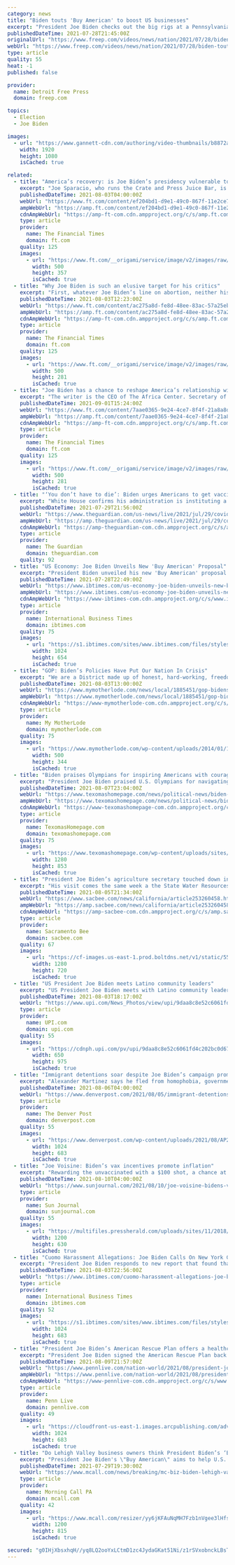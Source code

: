 ```yaml
---
category: news
title: "Biden touts 'Buy American' to boost US businesses"
excerpt: "President Joe Biden checks out the big rigs at a Pennsylvania truck factory and promises workers that his policies would reshape the U.S. economy for the working class. (July 28)"
publishedDateTime: 2021-07-28T21:45:00Z
originalUrl: "https://www.freep.com/videos/news/nation/2021/07/28/biden-touts-buy-american-boost-us-businesses/5408639001/"
webUrl: "https://www.freep.com/videos/news/nation/2021/07/28/biden-touts-buy-american-boost-us-businesses/5408639001/"
type: article
quality: 55
heat: -1
published: false

provider:
  name: Detroit Free Press
  domain: freep.com

topics:
  - Election
  - Joe Biden

images:
  - url: "https://www.gannett-cdn.com/authoring/video-thumbnails/b8872a3d-8c49-4786-9a9e-6a13b0d00e90_poster.jpg?quality=10"
    width: 1920
    height: 1080
    isCached: true

related:
  - title: "America’s recovery: is Joe Biden’s presidency vulnerable to inflation?"
    excerpt: "Joe Sparacio, who runs the Crate and Press Juice Bar, is worried about the possible hit to come. “The cost of all our produce went up,” he says, “strawberries, blackberries, almond milk. Chicken went up threefold."
    publishedDateTime: 2021-08-03T04:00:00Z
    webUrl: "https://www.ft.com/content/ef204bd1-d9e1-49c0-867f-11e2ce70d1fa"
    ampWebUrl: "https://amp.ft.com/content/ef204bd1-d9e1-49c0-867f-11e2ce70d1fa"
    cdnAmpWebUrl: "https://amp-ft-com.cdn.ampproject.org/c/s/amp.ft.com/content/ef204bd1-d9e1-49c0-867f-11e2ce70d1fa"
    type: article
    provider:
      name: The Financial Times
      domain: ft.com
    quality: 125
    images:
      - url: "https://www.ft.com/__origami/service/image/v2/images/raw/https%3A%2F%2Fd6c748xw2pzm8.cloudfront.net%2Fprod%2F212df0d0-e94b-11eb-8b52-d9a1d750df18-standard.png?source=google-amp&fit=scale-down&width=500"
        width: 500
        height: 357
        isCached: true
  - title: "Why Joe Biden is such an elusive target for his critics"
    excerpt: "First, whatever Joe Biden’s line on abortion, neither his pastor nor the Holy See support his exclusion. Second, and here the clergy will have to forgive a dip into earthly politics, they only served to highlight the president’s stalwart churchgoing."
    publishedDateTime: 2021-08-03T12:23:00Z
    webUrl: "https://www.ft.com/content/ac275a8d-fe8d-48ee-83ac-57a25eb331c3"
    ampWebUrl: "https://amp.ft.com/content/ac275a8d-fe8d-48ee-83ac-57a25eb331c3"
    cdnAmpWebUrl: "https://amp-ft-com.cdn.ampproject.org/c/s/amp.ft.com/content/ac275a8d-fe8d-48ee-83ac-57a25eb331c3"
    type: article
    provider:
      name: The Financial Times
      domain: ft.com
    quality: 125
    images:
      - url: "https://www.ft.com/__origami/service/image/v2/images/raw/https%3A%2F%2Fd1e00ek4ebabms.cloudfront.net%2Fproduction%2Fb70378cc-f219-44fb-a451-8db757e7160f.jpg?source=google-amp&fit=scale-down&width=500"
        width: 500
        height: 281
        isCached: true
  - title: "Joe Biden has a chance to reshape America’s relationship with Africa"
    excerpt: "The writer is the CEO of The Africa Center. Secretary of state Antony Blinken’s current blitz through Kenya, Nigeria and Senegal is a welcome start to President Joe Biden’s re"
    publishedDateTime: 2021-09-01T15:24:00Z
    webUrl: "https://www.ft.com/content/7aae0365-9e24-4ce7-8f4f-21a8a8deeb39"
    ampWebUrl: "https://amp.ft.com/content/7aae0365-9e24-4ce7-8f4f-21a8a8deeb39"
    cdnAmpWebUrl: "https://amp-ft-com.cdn.ampproject.org/c/s/amp.ft.com/content/7aae0365-9e24-4ce7-8f4f-21a8a8deeb39"
    type: article
    provider:
      name: The Financial Times
      domain: ft.com
    quality: 125
    images:
      - url: "https://www.ft.com/__origami/service/image/v2/images/raw/https%3A%2F%2Fd1e00ek4ebabms.cloudfront.net%2Fproduction%2F3c0ff276-6a63-4d47-ad5d-c0d40152e2fd.jpg?source=google-amp&fit=scale-down&width=500"
        width: 500
        height: 281
        isCached: true
  - title: "‘You don’t have to die’: Biden urges Americans to get vaccinated and calls for incentives – live"
    excerpt: "White House confirms his administration is instituting a vaccine mandate for US federal workers – follow all the latest"
    publishedDateTime: 2021-07-29T21:56:00Z
    webUrl: "https://www.theguardian.com/us-news/live/2021/jul/29/covid-vaccine-mandate-federal-employees-joe-biden-us-politics-latest?page=with:block-61031d758f089093df86e581"
    ampWebUrl: "https://amp.theguardian.com/us-news/live/2021/jul/29/covid-vaccine-mandate-federal-employees-joe-biden-us-politics-latest"
    cdnAmpWebUrl: "https://amp-theguardian-com.cdn.ampproject.org/c/s/amp.theguardian.com/us-news/live/2021/jul/29/covid-vaccine-mandate-federal-employees-joe-biden-us-politics-latest"
    type: article
    provider:
      name: The Guardian
      domain: theguardian.com
    quality: 92
  - title: "US Economy: Joe Biden Unveils New 'Buy American' Proposal"
    excerpt: "President Biden unveiled his new 'Buy American' proposal to ensure goods manufactured in the United States were at least 60% made in America."
    publishedDateTime: 2021-07-28T22:49:00Z
    webUrl: "https://www.ibtimes.com/us-economy-joe-biden-unveils-new-buy-american-proposal-3261836"
    ampWebUrl: "https://www.ibtimes.com/us-economy-joe-biden-unveils-new-buy-american-proposal-3261836?amp=1"
    cdnAmpWebUrl: "https://www-ibtimes-com.cdn.ampproject.org/c/s/www.ibtimes.com/us-economy-joe-biden-unveils-new-buy-american-proposal-3261836?amp=1"
    type: article
    provider:
      name: International Business Times
      domain: ibtimes.com
    quality: 75
    images:
      - url: "https://s1.ibtimes.com/sites/www.ibtimes.com/files/styles/full/public/2021/07/28/us-president-joe-biden-announces-plans-to-strengthen.jpg"
        width: 1024
        height: 654
        isCached: true
  - title: "GOP: Biden’s Policies Have Put Our Nation In Crisis"
    excerpt: "We are a District made up of honest, hard-working, freedom-loving Americans who provide the fuel and fiber for this nation by hosting one of the most dynamic energy and agriculture sectors in the country."
    publishedDateTime: 2021-08-03T13:00:00Z
    webUrl: "https://www.mymotherlode.com/news/local/1885451/gop-bidens-policies-have-put-our-nation-in-crisis.html"
    ampWebUrl: "https://www.mymotherlode.com/news/local/1885451/gop-bidens-policies-have-put-our-nation-in-crisis.html/amp"
    cdnAmpWebUrl: "https://www-mymotherlode-com.cdn.ampproject.org/c/s/www.mymotherlode.com/news/local/1885451/gop-bidens-policies-have-put-our-nation-in-crisis.html/amp"
    type: article
    provider:
      name: My MotherLode
      domain: mymotherlode.com
    quality: 75
    images:
      - url: "https://www.mymotherlode.com/wp-content/uploads/2014/01/1013955-BID-radio_mic_american_flag.jpg"
        width: 500
        height: 344
        isCached: true
  - title: "Biden praises Olympians for inspiring Americans with courage"
    excerpt: "President Joe Biden praised U.S. Olympians for navigating the difficulties of a coronavirus-tarnished games with “moral courage” that made Americans’ “hearts"
    publishedDateTime: 2021-08-07T23:04:00Z
    webUrl: "https://www.texomashomepage.com/news/political-news/biden-praises-olympians-for-inspiring-americans-with-courage/"
    ampWebUrl: "https://www.texomashomepage.com/news/political-news/biden-praises-olympians-for-inspiring-americans-with-courage/amp/"
    cdnAmpWebUrl: "https://www-texomashomepage-com.cdn.ampproject.org/c/s/www.texomashomepage.com/news/political-news/biden-praises-olympians-for-inspiring-americans-with-courage/amp/"
    type: article
    provider:
      name: TexomasHomepage.com
      domain: texomashomepage.com
    quality: 75
    images:
      - url: "https://www.texomashomepage.com/wp-content/uploads/sites/41/2021/08/b44b54581a0c49048a645e4cd20e36d1.jpg?w=1280"
        width: 1280
        height: 853
        isCached: true
  - title: "President Joe Biden’s agriculture secretary touched down in Fresno. Here’s what he saw"
    excerpt: "His visit comes the same week a the State Water Resources Control Board imposed an “emergency curtailment” on water to farms."
    publishedDateTime: 2021-08-05T21:34:00Z
    webUrl: "https://www.sacbee.com/news/california/article253260458.html"
    ampWebUrl: "https://amp.sacbee.com/news/california/article253260458.html"
    cdnAmpWebUrl: "https://amp-sacbee-com.cdn.ampproject.org/c/s/amp.sacbee.com/news/california/article253260458.html"
    type: article
    provider:
      name: Sacramento Bee
      domain: sacbee.com
    quality: 67
    images:
      - url: "https://cf-images.us-east-1.prod.boltdns.net/v1/static/5502557042001/2bd4a008-4ddf-4ddd-9d09-3dd56470f28a/9dddc9e8-1ec8-4d37-a254-9021a763ce3b/1280x720/match/image.jpg"
        width: 1280
        height: 720
        isCached: true
  - title: "US President Joe Biden meets Latino community leaders"
    excerpt: "US President Joe Biden meets with Latino community leaders to discuss his economic agenda, immigration reform and the need to protect the right to vote in the State Dining Room of the White House in Washington,"
    publishedDateTime: 2021-08-03T18:17:00Z
    webUrl: "https://www.upi.com/News_Photos/view/upi/9daa8c8e52c6061fd4c202bc0d671d07/US-President-Joe-Biden-meets-Latino-community-leaders/"
    type: article
    provider:
      name: UPI.com
      domain: upi.com
    quality: 55
    images:
      - url: "https://cdnph.upi.com/pv/upi/9daa8c8e52c6061fd4c202bc0d671d07/BIDEN-VOTING-RIGHTS.jpg"
        width: 650
        height: 975
        isCached: true
  - title: "Immigrant detentions soar despite Joe Biden’s campaign promises"
    excerpt: "Alexander Martinez says he fled from homophobia, government persecution and the notorious MS-13 gang in El Salvador only to run into abuse and harassment in America’s immigration detention"
    publishedDateTime: 2021-08-06T04:00:00Z
    webUrl: "https://www.denverpost.com/2021/08/05/immigrant-detentions-joe-biden-campaign-promises/"
    type: article
    provider:
      name: The Denver Post
      domain: denverpost.com
    quality: 55
    images:
      - url: "https://www.denverpost.com/wp-content/uploads/2021/08/AP21213567247499.jpg?w=1024&#038;h=683"
        width: 1024
        height: 683
        isCached: true
  - title: "Joe Voisine: Biden’s vax incentives promote inflation"
    excerpt: "Rewarding the unvaccinated with a $100 shot, a chance at a $1 million lottery, and let’s not forget free beer. What’s next? Free tattoos, ear rings, free rent if you get vaccinated as soon as possible?"
    publishedDateTime: 2021-08-10T04:00:00Z
    webUrl: "https://www.sunjournal.com/2021/08/10/joe-voisine-bidens-vax-incentives-promote-inflation/"
    type: article
    provider:
      name: Sun Journal
      domain: sunjournal.com
    quality: 55
    images:
      - url: "https://multifiles.pressherald.com/uploads/sites/11/2018/12/sunjournal-social.jpg"
        width: 1200
        height: 630
        isCached: true
  - title: "Cuomo Harassment Allegations: Joe Biden Calls On New York Governor To Resign"
    excerpt: "President Joe Biden responds to new report that found that New York Gov. Andrew Cuomo sexually harassed multiple current and former female employees."
    publishedDateTime: 2021-08-03T22:56:00Z
    webUrl: "https://www.ibtimes.com/cuomo-harassment-allegations-joe-biden-calls-new-york-governor-resign-3265623"
    type: article
    provider:
      name: International Business Times
      domain: ibtimes.com
    quality: 52
    images:
      - url: "https://s1.ibtimes.com/sites/www.ibtimes.com/files/styles/full/public/2021/07/29/us-president-joe-biden-unveiled-new-requirements-for.jpg"
        width: 1024
        height: 683
        isCached: true
  - title: "President Joe Biden’s American Rescue Plan offers a healthcare insurance benefit, but time is running out to sign up for it"
    excerpt: "President Joe Biden signed the American Rescue Plan back in March, and while the $1,400 stimulus checks were the big focus for many Americans, the bill has provided many other benefits — including healthcare."
    publishedDateTime: 2021-08-09T21:57:00Z
    webUrl: "https://www.pennlive.com/nation-world/2021/08/president-joe-bidens-american-rescue-plan-offers-a-healthcare-insurance-benefit-but-time-is-running-out-to-sign-up-for-it.html"
    ampWebUrl: "https://www.pennlive.com/nation-world/2021/08/president-joe-bidens-american-rescue-plan-offers-a-healthcare-insurance-benefit-but-time-is-running-out-to-sign-up-for-it.html?outputType=amp"
    cdnAmpWebUrl: "https://www-pennlive-com.cdn.ampproject.org/c/s/www.pennlive.com/nation-world/2021/08/president-joe-bidens-american-rescue-plan-offers-a-healthcare-insurance-benefit-but-time-is-running-out-to-sign-up-for-it.html?outputType=amp"
    type: article
    provider:
      name: Penn Live
      domain: pennlive.com
    quality: 49
    images:
      - url: "https://cloudfront-us-east-1.images.arcpublishing.com/advancelocal/JWZ6PLG35BG5HAX4FAH7H4MIJ4.jpg"
        width: 1024
        height: 683
        isCached: true
  - title: "Do Lehigh Valley business owners think President Biden’s ‘Buy American’ plan will work for them?"
    excerpt: "President Joe Biden's \"Buy American\" aims to help U.S. manufacturers by increasing the amount of U.S.-made goods being purchased by the federal government. But will it help Lehigh Valley businesses?"
    publishedDateTime: 2021-07-29T19:30:00Z
    webUrl: "https://www.mcall.com/news/breaking/mc-biz-biden-lehigh-valley-buy-american-20210729-uacsnn7kyzf55ayfilnf63lpti-story.html"
    type: article
    provider:
      name: Morning Call PA
      domain: mcall.com
    quality: 42
    images:
      - url: "https://www.mcall.com/resizer/yy6jKFAuNqMH7Fzb1nVgee3lHfs=/1200x0/top/cloudfront-us-east-1.images.arcpublishing.com/tronc/VXCNOKDEPBFGVG2NMNJTVF6CBI.jpg"
        width: 1200
        height: 815
        isCached: true

secured: "g0IHjXbsxhqH//yq8LQ2ooYxLCtmD1zc4JydaGKat51Ni/z1rSVxobnckLBsTa976J7kmbaOVXo448XP5oX/mwuDovo/jSoVcD1vrFqgCUI237oa1z9w0eBaKN6jlQhqaxN6QGSXbmGc8Rt1bOzEGdJputTLPsujPLHOAZKuez+eswCjsR6lVWLJ7yo7Y/u8HFa4Fla8M8pH2aDG+m6GiX+uViQ0TdpBOBhbDwZOpXoLXj+yA4WGTbh/VlTAC9lwzxTz7JvcQVxZI+6uuQ7u63/Ts5dNHxsNQE3+XHNGL+MFN1oRlqmFDP8VZ8+45xOtDjk18AT0bKbWOlpk7T2nsDl4mIh889Nx6mnNWLfLgOY=;0NeaIKFGHYQuKk+7PghDPQ=="
---
```


